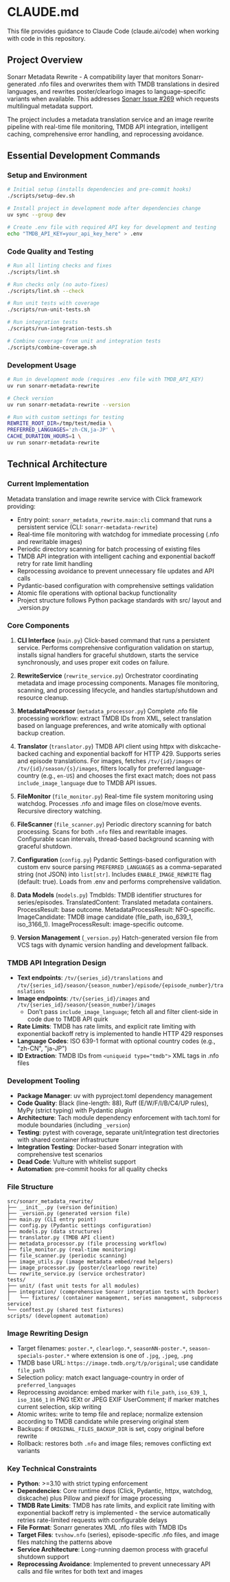 # CLAUDE.md

This file provides guidance to Claude Code (claude.ai/code) when working with
code in this repository.

## Project Overview

Sonarr Metadata Rewrite - A compatibility layer that monitors
Sonarr-generated .nfo files and overwrites them with TMDB translations in
desired languages, and rewrites poster/clearlogo images to language-specific
variants when available. This addresses [Sonarr Issue #269](
https://github.com/Sonarr/Sonarr/issues/269) which requests multilingual
metadata support.

The project includes a metadata translation service and an image rewrite
pipeline with real-time file monitoring, TMDB API integration, intelligent
caching, comprehensive error handling, and reprocessing avoidance.

## Essential Development Commands

### Setup and Environment

```bash
# Initial setup (installs dependencies and pre-commit hooks)
./scripts/setup-dev.sh

# Install project in development mode after dependencies change
uv sync --group dev

# Create .env file with required API key for development and testing
echo "TMDB_API_KEY=your_api_key_here" > .env
```

### Code Quality and Testing

```bash
# Run all linting checks and fixes
./scripts/lint.sh

# Run checks only (no auto-fixes)
./scripts/lint.sh --check

# Run unit tests with coverage
./scripts/run-unit-tests.sh

# Run integration tests
./scripts/run-integration-tests.sh

# Combine coverage from unit and integration tests
./scripts/combine-coverage.sh
```

### Development Usage

```bash
# Run in development mode (requires .env file with TMDB_API_KEY)
uv run sonarr-metadata-rewrite

# Check version
uv run sonarr-metadata-rewrite --version

# Run with custom settings for testing
REWRITE_ROOT_DIR=/tmp/test/media \
PREFERRED_LANGUAGES='zh-CN,ja-JP' \
CACHE_DURATION_HOURS=1 \
uv run sonarr-metadata-rewrite
```

## Technical Architecture

### Current Implementation

Metadata translation and image rewrite service with Click framework providing:

- Entry point: `sonarr_metadata_rewrite.main:cli` command that runs a
  persistent service (CLI: `sonarr-metadata-rewrite`)
- Real-time file monitoring with watchdog for immediate processing (.nfo and
  rewritable images)
- Periodic directory scanning for batch processing of existing files
- TMDB API integration with intelligent caching and exponential backoff retry
  for rate limit handling
- Reprocessing avoidance to prevent unnecessary file updates and API calls
- Pydantic-based configuration with comprehensive settings validation
- Atomic file operations with optional backup functionality
- Project structure follows Python package standards with src/ layout and
  _version.py

### Core Components

1. **CLI Interface** (`main.py`)
Click-based command that runs a persistent service. Performs comprehensive
configuration validation on startup, installs signal handlers for graceful
shutdown, starts the service synchronously, and uses proper exit codes on
failure.

1. **RewriteService** (`rewrite_service.py`)
Orchestrator coordinating metadata and image processing components. Manages
file monitoring, scanning, and processing lifecycle, and handles
startup/shutdown and resource cleanup.

1. **MetadataProcessor** (`metadata_processor.py`)
Complete .nfo file processing workflow: extract TMDB IDs from XML, select
translation based on language preferences, and write atomically with optional
backup creation.

1. **Translator** (`translator.py`)
TMDB API client using httpx with diskcache-backed caching and exponential
backoff for HTTP 429. Supports series and episode translations. For images,
fetches `/tv/{id}/images` or `/tv/{id}/season/{s}/images`, filters locally for
preferred language-country (e.g., `en-US`) and chooses the first exact match;
does not pass `include_image_language` due to TMDB API issues.

1. **FileMonitor** (`file_monitor.py`)
Real-time file system monitoring using watchdog. Processes .nfo and image files
on close/move events. Recursive directory watching.

1. **FileScanner** (`file_scanner.py`)
Periodic directory scanning for batch processing. Scans for both `.nfo` files
and rewritable images. Configurable scan intervals, thread-based background
scanning with graceful shutdown.

1. **Configuration** (`config.py`)
Pydantic Settings-based configuration with custom env source parsing
`PREFERRED_LANGUAGES` as a comma-separated string (not JSON) into `list[str]`.
Includes `ENABLE_IMAGE_REWRITE` flag (default: true). Loads from .env and
performs comprehensive validation.

1. **Data Models** (`models.py`)
TmdbIds: TMDB identifier structures for series/episodes. TranslatedContent:
Translated metadata containers. ProcessResult: base outcome. MetadataProcessResult:
NFO-specific. ImageCandidate: TMDB image candidate (file_path, iso_639_1,
iso_3166_1). ImageProcessResult: image-specific outcome.

1. **Version Management** (`_version.py`)
Hatch-generated version file from VCS tags with dynamic version handling and
development fallback.

### TMDB API Integration Design

- **Text endpoints**: `/tv/{series_id}/translations` and
  `/tv/{series_id}/season/{season_number}/episode/{episode_number}/translations`
- **Image endpoints**: `/tv/{series_id}/images` and `/tv/{series_id}/season/{season_number}/images`
  - Don’t pass `include_image_language`; fetch all and filter client-side in
    code due to TMDB API quirk
- **Rate Limits**: TMDB has rate limits, and explicit rate limiting with
  exponential backoff retry is implemented to handle HTTP 429 responses
- **Language Codes**: ISO 639-1 format with optional country codes (e.g.,
  "zh-CN", "ja-JP")
- **ID Extraction**: TMDB IDs from `<uniqueid type="tmdb">` XML tags in
  .nfo files

### Development Tooling

- **Package Manager**: uv with pyproject.toml dependency management
- **Code Quality**: Black (line-length: 88), Ruff (E/W/F/I/B/C4/UP rules),
  MyPy (strict typing) with Pydantic plugin
- **Architecture**: Tach module dependency enforcement with tach.toml for
  module boundaries (including `_version`)
- **Testing**: pytest with coverage, separate unit/integration test
  directories with shared container infrastructure
- **Integration Testing**: Docker-based Sonarr integration with comprehensive
  test scenarios
- **Dead Code**: Vulture with whitelist support
- **Automation**: pre-commit hooks for all quality checks

### File Structure

```text
src/sonarr_metadata_rewrite/
├── __init__.py (version definition)
├── _version.py (generated version file)
├── main.py (CLI entry point)
├── config.py (Pydantic settings configuration)
├── models.py (data structures)
├── translator.py (TMDB API client)
├── metadata_processor.py (file processing workflow)
├── file_monitor.py (real-time monitoring)
├── file_scanner.py (periodic scanning)
├── image_utils.py (image metadata embed/read helpers)
├── image_processor.py (poster/clearlogo rewrite)
└── rewrite_service.py (service orchestrator)
tests/
├── unit/ (fast unit tests for all modules)
├── integration/ (comprehensive Sonarr integration tests with Docker)
│   └── fixtures/ (container management, series management, subprocess service)
└── conftest.py (shared test fixtures)
scripts/ (development automation)
```

### Image Rewriting Design

- Target filenames: `poster.*`, `clearlogo.*`, `seasonNN-poster.*`,
  `season-specials-poster.*` where extension is one of `.jpg`, `.jpeg`, `.png`
- TMDB base URL: `https://image.tmdb.org/t/p/original`; use candidate `file_path`
- Selection policy: match exact language-country in order of `preferred_languages`
- Reprocessing avoidance: embed marker with `file_path`, `iso_639_1`, `iso_3166_1`
  in PNG tEXt or JPEG EXIF UserComment; if marker matches current selection,
  skip writing
- Atomic writes: write to temp file and replace; normalize extension according
  to TMDB candidate while preserving original stem
- Backups: if `ORIGINAL_FILES_BACKUP_DIR` is set, copy original before rewrite
- Rollback: restores both `.nfo` and image files; removes conflicting ext variants

### Key Technical Constraints

- **Python**: >=3.10 with strict typing enforcement
- **Dependencies**: Core runtime deps (Click, Pydantic, httpx, watchdog,
  diskcache) plus Pillow and piexif for image processing
- **TMDB Rate Limits**: TMDB has rate limits, and explicit rate limiting with
  exponential backoff retry is implemented - the service automatically retries
  rate-limited requests with configurable delays
- **File Format**: Sonarr generates XML .nfo files with TMDB IDs
- **Target Files**: `tvshow.nfo` (series), episode-specific .nfo files, and
  image files matching the patterns above
- **Service Architecture**: Long-running daemon process with graceful
  shutdown support
- **Reprocessing Avoidance**: Implemented to prevent unnecessary API calls and
  file writes for both text and images
